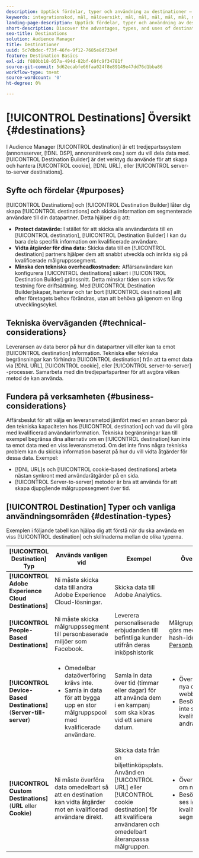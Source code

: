 ```yaml
---
description: Upptäck fördelar, typer och användning av destinationer – alla system från tredje part, som t.ex. en annonsserver eller DSP, där du delar data. Använd Destination Builder för att skapa och hantera cookies, URL-adresser eller server-till-server-mål.
keywords: integrationskod, mål, målöversikt, mål, mål, mål, mål, mål, mål, mål, mål, mål, mål, mål, mål
landing-page-description: Upptäck fördelar, typer och användning av destinationer – alla system från tredje part, som t.ex. en annonsserver eller DSP, där du delar data. Använd Destination Builder för att skapa och hantera cookies, URL-adresser eller server-till-server-mål.
short-description: Discover the advantages, types, and uses of destinations – any third-party system, such as an ad server or DSP, where you share data. Use Destination Builder to create and manage cookies, URL, or server-to-server destinations.
seo-title: Destinations
solution: Audience Manager
title: Destinationer
uuid: 5c7dbdec-f73f-46fe-9f12-7685e8d7334f
feature: Destination Basics
exl-id: f880bb18-057a-494d-82bf-69fc9f34781f
source-git-commit: 5d62ecabfe66faa024f8e89149e47dd76d1bba86
workflow-type: tm+mt
source-wordcount: '0'
ht-degree: 0%

---
```


# [!UICONTROL Destinations] Översikt {#destinations}

I Audience Manager [!UICONTROL destination] är ett tredjepartssystem (annonsserver, [!DNL DSP], annonsnätverk osv.) som du vill dela data med. [!UICONTROL Destination Builder] är det verktyg du använde för att skapa och hantera [!UICONTROL cookie], [!DNL URL], eller [!UICONTROL server-to-server destinations].

## Syfte och fördelar {#purposes}

<!-- c_destinations.xml -->

[!UICONTROL Destinations] och [!UICONTROL Destination Builder] låter dig skapa [!UICONTROL destinations] och skicka information om segmenterade användare till din datapartner. Detta hjälper dig att:

* **Protect datavärde:** I stället för att skicka alla användardata till en [!UICONTROL destination], [!UICONTROL Destination Builder] I kan du bara dela specifik information om kvalificerade användare.
* **Vidta åtgärder för dina data:** Skicka data till en [!UICONTROL destination] partners hjälper dem att snabbt utveckla och inrikta sig på kvalificerade målgruppssegment.
* **Minska den tekniska overheadkostnaden:** Affärsanvändare kan konfigurera [!UICONTROL destinations] säkert i [!UICONTROL Destination Builder] gränssnitt. Detta minskar tiden som krävs för testning före driftsättning. Med [!UICONTROL Destination Builder]skapar, hanterar och tar bort [!UICONTROL destinations] allt efter företagets behov förändras, utan att behöva gå igenom en lång utvecklingscykel.

## Tekniska överväganden {#technical-considerations}

<!-- destination-delivery-methods.xml -->

Leveransen av data beror på hur din datapartner vill eller kan ta emot [!UICONTROL destination] information. Tekniska eller tekniska begränsningar kan förhindra [!UICONTROL destination] från att ta emot data via [!DNL URL], [!UICONTROL cookie], eller [!UICONTROL server-to-server] -processer. Samarbeta med din tredjepartspartner för att avgöra vilken metod de kan använda.

## Fundera på verksamheten {#business-considerations}

Affärsbeslut för att välja en leveransmetod jämfört med en annan beror på den tekniska kapaciteten hos [!UICONTROL destination] och vad du vill göra med kvalificerad användarinformation. Tekniska begränsningar kan till exempel begränsa dina alternativ om en [!UICONTROL destination] kan inte ta emot data med en viss leveransmetod. Om det inte finns några tekniska problem kan du skicka information baserat på hur du vill vidta åtgärder för dessa data. Exempel:

* [!DNL URL]s och [!UICONTROL cookie-based destinations] arbeta nästan synkront med användaråtgärder på en sida.
* [!UICONTROL Server-to-server] metoder är bra att använda för att skapa djupgående målgruppssegment över tid.

## [!UICONTROL Destination] Typer och vanliga användningsområden {#destination-types}

Exemplen i följande tabell kan hjälpa dig att förstå när du ska använda en viss [!UICONTROL destination] och skillnaderna mellan de olika typerna.

| [!UICONTROL Destination] Typ | Används vanligen vid | Exempel | Överväganden |
|--- |--- |--- |--- |
| **[!UICONTROL Adobe Experience Cloud Destinations]** | Ni måste skicka data till andra Adobe Experience Cloud-lösningar. | Skicka data till Adobe Analytics. |  |
| **[!UICONTROL People-Based Destinations]** | Ni måste skicka målgruppssegment till personbaserade miljöer som Facebook. | Leverera personaliserade erbjudanden till befintliga kunder utifrån deras inköpshistorik | Målgruppsanpassning görs med hjälp av hash-identifierare. Se [Personbaserade mål](people-based-destinations-overview.md). |
| **[!UICONTROL Device-Based Destinations]** (**Server-till-server**) | <ul><li>Omedelbar dataöverföring krävs inte.</li><li>Samla in data för att bygga upp en stor målgruppspool med kvalificerade användare.</li></ul> | Samla in data över tid (timmar eller dagar) för att använda dem i en kampanj som ska köras vid ett senare datum. | <ul><li>Överför data om nya och tidigare webbplatsbesökare. </li><li>Besökarna behöver inte ses igen för att kvalificera sig för andra segment.</li></ul> |
| **[!UICONTROL Custom Destinations]** (**URL** eller **Cookie**) | Ni måste överföra data omedelbart så att en destination kan vidta åtgärder mot en kvalificerad användare direkt. | Skicka data från en biljettinköpsplats. Använd en [!UICONTROL URL] eller [!UICONTROL cookie destination] för att kvalificera användaren och omedelbart återanpassa målgruppen. | <ul><li>Överför endast data om nya besökare. </li><li>Besökarna måste ses igen för att bli kvalificerade för segmentet.</li></ul> |
